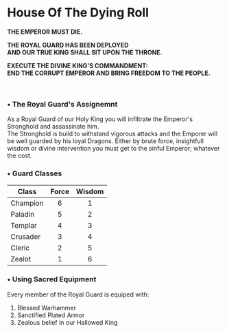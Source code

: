 # House Of The Dying Roll
  
**THE EMPEROR MUST DIE.**  
  
**THE ROYAL GUARD HAS BEEN DEPLOYED**  
**AND OUR TRUE KING SHALL SIT UPON THE THRONE.**  
  
**EXECUTE THE DIVINE KING'S COMMANDMENT:**  
**END THE CORRUPT EMPEROR AND BRING FREEDOM TO THE PEOPLE.**  

<br/>

### • The Royal Guard's Assignemnt
  
As a Royal Guard of our Holy King you will infiltrate the Emperor's Stronghold and assassinate him.  
The Stronghold is build to withstand vigorous attacks and the Emporer will be well guarded by his loyal Dragons.
Either by brute force, insightfull wisdom or divine intervention you must get to the sinful Emperor; whatever the cost.  

### • Guard Classes

Class    | Force | Wisdom 
-------- | :---: | :----: 
Champion |   6   |   1
Paladin  |   5   |   2
Templar  |   4   |   3
Crusader |   3   |   4
Cleric   |   2   |   5
Zealot   |   1   |   6
  
### • Using Sacred Equipment  
  
Every member of the Royal Guard is equiped with:  
1. Blessed Warhammer
2. Sanctified Plated Armor
3. Zealous belief in our Hallowed King
  
